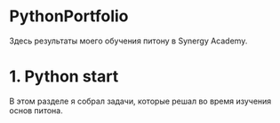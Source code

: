 # PythonPortfolio
Здесь результаты моего обучения питону в Synergy Academy.

# 1. Python start
В этом разделе я собрал задачи, которые решал во время изучения основ питона.
